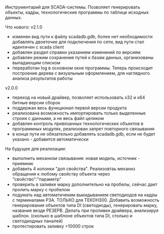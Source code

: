 Инструментарий для SCADA-системы. Позволяет генерировать объекты, кадры, технологические программы по таблице исходных данных.

Что нового:
v2.1.0
- изменен вид пути к файлу scadadb.gdb, более нет необходимости добавлять двоеточие для подключения по сети, вид пути стал идентичен с scada client
- добавлен раздел справки  указанием изменений по версиям
- добавлен режим сохранения путей к базам данных, организованы выпадающим списком
- переработан log в основном окне программы. Теперь происходит построение дерева с визуальным оформлением, для наглядного анализа результатов работы

v2.0.0
- переход на новый драйвер, позволяет использовать x32 и x64 битные версии сборок
- поддержан весь функционал первой версии продукта
- реализована возможность импортировать только выделенные строки с данными, а не весь файл целиком
- добавлен контроль привязанных технологических объектов в программных модулях, реализован запрет повторного связывания
- в конце пути не обязательно добавлять scadadb.gdb, если не будет указано - добавится автоматически



На будущее для реализации:
- выполнить механизм связывания: новая модель, источник - приемник
- добавить 4 колонки "доп свойства". Реализовтаь механиз обращения к любому свойству объекта через "свойство":"параметр"
- проверить в заливке марку дополнительно на пробелы, сейчас дает пролить марку с пробелом
- подумать над автоматичеким выкидыванием светодиодов на кадры с терминалами РЗА. ТОЛЬКО для ТЕКОН300. Добавить возможность генерирования объектов типа DI (светодиоды), генерировать марку, название везде РЕЗЕРВ. Делать при проливкн драйвера, анализируя шаблон. (сколько в шаблоне объектов типа DI, столько и светодиодных паналей)
- протестировать заливку >10000 строк
